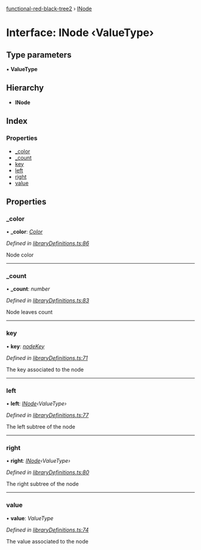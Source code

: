 [functional-red-black-tree2](../globals.md) › [INode](inode.md)

# Interface: INode ‹**ValueType**›

## Type parameters

▪ **ValueType**

## Hierarchy

* **INode**

## Index

### Properties

* [_color](inode.md#_color)
* [_count](inode.md#_count)
* [key](inode.md#key)
* [left](inode.md#left)
* [right](inode.md#right)
* [value](inode.md#value)

## Properties

###  _color

• **_color**: *[Color](../enums/color.md)*

*Defined in [libraryDefinitions.ts:86](https://github.com/freight-trust/functional-red-black-tree/blob/4069834/libraryDefinitions.ts#L86)*

Node color

___

###  _count

• **_count**: *number*

*Defined in [libraryDefinitions.ts:83](https://github.com/freight-trust/functional-red-black-tree/blob/4069834/libraryDefinitions.ts#L83)*

Node leaves count

___

###  key

• **key**: *[nodeKey](../globals.md#nodekey)*

*Defined in [libraryDefinitions.ts:71](https://github.com/freight-trust/functional-red-black-tree/blob/4069834/libraryDefinitions.ts#L71)*

The key associated to the node

___

###  left

• **left**: *[INode](inode.md)‹ValueType›*

*Defined in [libraryDefinitions.ts:77](https://github.com/freight-trust/functional-red-black-tree/blob/4069834/libraryDefinitions.ts#L77)*

The left subtree of the node

___

###  right

• **right**: *[INode](inode.md)‹ValueType›*

*Defined in [libraryDefinitions.ts:80](https://github.com/freight-trust/functional-red-black-tree/blob/4069834/libraryDefinitions.ts#L80)*

The right subtree of the node

___

###  value

• **value**: *ValueType*

*Defined in [libraryDefinitions.ts:74](https://github.com/freight-trust/functional-red-black-tree/blob/4069834/libraryDefinitions.ts#L74)*

The value associated to the node

